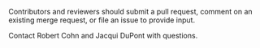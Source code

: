 Contributors and reviewers should submit a pull request, comment on an existing merge request, or file an issue to provide input. 

Contact Robert Cohn and Jacqui DuPont with questions. 
